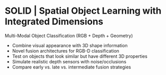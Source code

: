# SOLID | Spatial Object Learning with Integrated Dimensions

Multi-Modal Object Classification (RGB + Depth + Geometry)

- Combine visual appearance with 3D shape information
- Novel fusion architectures for RGB-D classification
- Test on objects that look similar but have different 3D properties
- Simulate realistic depth sensors with noise/occlusions
- Compare early vs. late vs. intermediate fusion strategies
